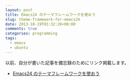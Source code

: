 ```yaml
---
layout: post
title: Emacs24 のテーマフレームワークを使おう
slug: theme-framework-for-emacs24
date: 2013-10-19T03:32:28+00:00
comments: true
categories: programming
tags:
  - emacs
  - ubuntu
---
```


以前、自分が書いた記事を備忘録のためにリンク掲載します。

- [Emacs24 のテーマフレームワークを使おう](http://qiita.com/iriya-ufo@github/items/6f3304a23268a51a688e)
